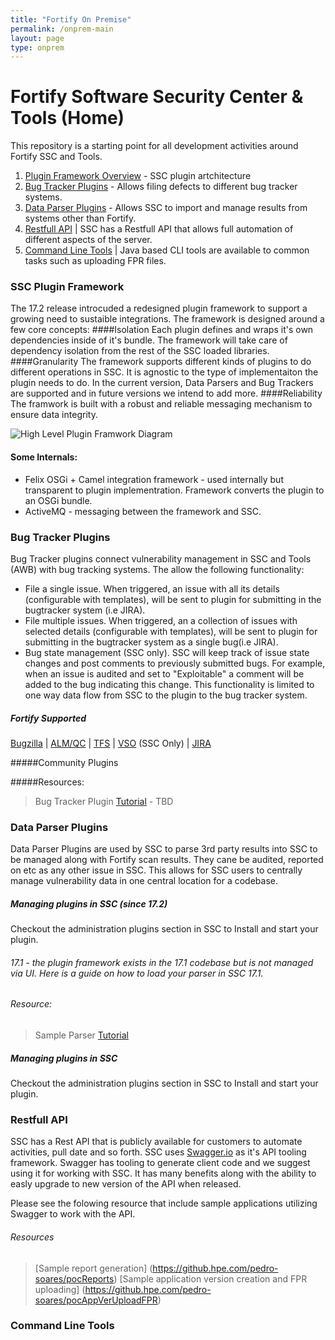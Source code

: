 ```yaml
---
title: "Fortify On Premise"
permalink: /onprem-main
layout: page
type: onprem
---
```


# Fortify Software Security Center & Tools (Home)
This repository is a starting point for all development activities around Fortify SSC and Tools. 

1. [Plugin Framework Overview](#framework) - SSC plugin artchitecture
2. [Bug Tracker Plugins](#bugtrackers) - Allows filing defects to different bug tracker systems.
3. [Data Parser Plugins](#dataparsers) - Allows SSC to import and manage results from systems other than Fortify.
4. [Restfull API](#restapi) | SSC has a Restfull API that allows full automation of different aspects of the server.
5. [Command Line Tools](#cli) | Java based CLI tools are available to common tasks such as uploading FPR files.

<a name="framework"></a>
### SSC Plugin Framework
The 17.2 release introcuded a redesigned plugin framework to support a growing need to sustaible integrations. The framework is designed around a few core concepts:
####Isolation
Each plugin defines and wraps it's own dependencies inside of it's bundle. The framework will take care of dependency isolation from the rest of the SSC loaded libraries.
####Granularity
The framework supports different kinds of plugins to do different operations in SSC. It is agnostic to the type of implementaiton the plugin needs to do. In the current version, Data Parsers and Bug Trackers are supported and in future versions we intend to add more.
####Reliability
The framwork is built with a robust and reliable messaging mechanism to ensure data integrity.

![High Level Plugin Framwork Diagram](images/PluginFrameWork-HighLevel.png "High Level Plugin Framwork Diagram")

#### Some Internals:
* Felix OSGi + Camel integration framework - used internally but transparent to plugin implementration. Framework converts the plugin to an OSGi bundle.
* ActiveMQ - messaging between the framework and SSC.

<a name="bugtrackers"></a>
### Bug Tracker Plugins
Bug Tracker plugins connect vulnerability management in SSC and Tools (AWB) with bug tracking systems.
The allow the following functionality:
* File a single issue. When triggered, an issue with all its details (configurable with templates), will be sent to plugin for submitting in the bugtracker system (i.e JIRA).
* File multiple issues. When triggered, an a collection of issues with selected details (configurable with templates), will be sent to plugin for submitting in the bugtracker system as a single bug(i.e JIRA).
* Bug state management (SSC only). SSC will keep track of issue state changes and post comments to previously submitted bugs. For example, when an issue is audited and set to "Exploitable" a comment will be added to the bug indicating this change. This functionality is limited to one way data flow from SSC to the plugin to the bug tracker system.

##### Fortify Supported

[Bugzilla](http://github.com) |
[ALM/QC](http://github.com) |
[TFS](http://github.com) |
[VSO](http://github.com) (SSC Only) |
[JIRA](http://github.com) 

#####Community Plugins

#####Resources:
> Bug Tracker Plugin [Tutorial](http://github.com) - TBD 

<a name="dataparsers"></a>
### Data Parser Plugins
Data Parser Plugins are used by SSC to parse 3rd party results into SSC to be managed along with Fortify scan results. They cane be audited, reported on etc as any other issue in SSC. This allows for SSC users to centrally manage vulnerability data in one central location for a codebase.

##### Managing plugins in SSC (since 17.2)
Checkout the administration plugins section in SSC to Install and start your plugin.

###### 17.1 - the plugin framework exists in the 17.1 codebase but is not managed via UI. Here is a guide on how to load your parser in SSC 17.1.

###### Resource:
> Sample Parser [Tutorial](https://github.hpe.com/young-s-park/plugins/tree/master/sample-parser)

##### Managing plugins in SSC
Checkout the administration plugins section in SSC to Install and start your plugin.

<a name="restapi"></a>
### Restfull API
SSC has a Rest API that is publicly available for customers to automate activities, pull date and so forth. SSC uses [Swagger.io](http://swagger.io/) as it's API tooling framework. Swagger has tooling to generate client code and we suggest using it for working with SSC. It has many benefits along with the ability to easly upgrade to new version of the API when released.

Please see the folowing resource that include sample applications utilizing Swagger to work with the API.

###### Resources
> [Sample report generation] (https://github.hpe.com/pedro-soares/pocReports)
> [Sample application version creation and FPR uploading] (https://github.hpe.com/pedro-soares/pocAppVerUploadFPR) 

<a name="cli"></a>
### Command Line Tools

